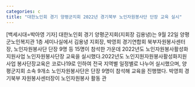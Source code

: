 ```yaml
---
categories: c
title: "대한노인회 경기 양평군지회 2022년 경기북부 노인자원봉사단 단장 교육 실시"
---
```

[백세시대=박아영 기자] 대한노인회 경기 양평군지회(지회장 김용녕)는 9월 22일 양평군노인복지관 1층 세미나실에서 김용녕 지회장, 박영희 경기연합회 북부자원봉사센터장, 노인자원봉사단 단장 9명 등 15명이 참석한 가운데 2022년도 노인자원봉사활성화지원사업 노인자원봉사단장 교육을 실시했다.2022년도 노인지원자원봉사활성화지원사업 봉사단장교육은 코로나19로 인하여 전국 지역별 일정별로 나누어 실시했으며, 양평군지회 소속 9개소 노인자원봉사단은 단장 9명이 참석해 교육을 진행했다. 박영희 경기북부 자원봉사센터장이 노인자원봉사 활동 관